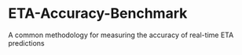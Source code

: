 # ETA-Accuracy-Benchmark
A common methodology for measuring the accuracy of real-time ETA predictions
